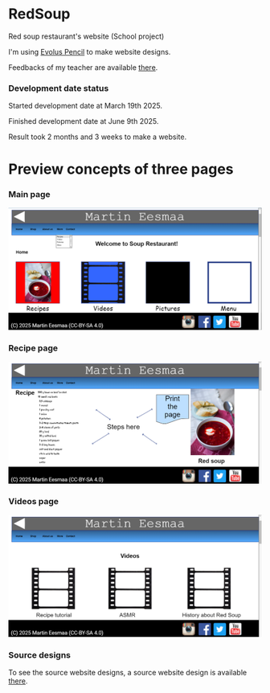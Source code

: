 # RedSoup

Red soup restaurant's website (School project)

I'm using [Evolus Pencil](https://pencil.evolus.vn/) to make website designs.

Feedbacks of my teacher are available [there](FEEDBACK.md).

### Development date status

Started development date at March 19th 2025.

Finished development date at June 9th 2025.

Result took 2 months and 3 weeks to make a website.

# Preview concepts of three pages

### Main page

![](preview/main.png)

### Recipe page

![](preview/recipes.png)

### Videos page

![](preview/videos.png)

### Source designs

To see the source website designs, a source website design is available [there](design).